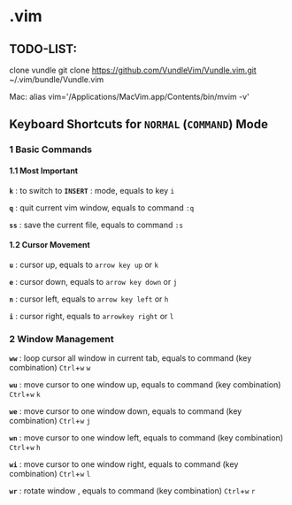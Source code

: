 # .vim

## TODO-LIST:

clone vundle
git clone https://github.com/VundleVim/Vundle.vim.git ~/.vim/bundle/Vundle.vim



Mac:
alias vim='/Applications/MacVim.app/Contents/bin/mvim -v'

## Keyboard Shortcuts for `NORMAL` (`COMMAND`) Mode

### 1 Basic Commands

#### 1.1 Most Important

**`k`** : to switch to **`INSERT`** : mode, equals to key `i`

**`q`** : quit current vim window, equals to command `:q`

**`ss`** : save the current file, equals to command `:s`

#### 1.2 Cursor Movement

**`u`** : cursor up, equals to `arrow key up` or `k`

**`e`** : cursor down, equals to `arrow key down` or `j`

**`n`** : cursor left, equals to `arrow key left` or `h`

**`i`** : cursor right, equals to `arrowkey right` or `l`

### 2 Window Management

**`ww`** : loop cursor all window in current tab, equals to command (key combination) `Ctrl`+`w` `w`

**`wu`** : move cursor to one window up, equals to command (key combination) `Ctrl`+`w` `k`

**`we`** : move cursor to one window down, equals to command (key combination) `Ctrl`+`w` `j`

**`wn`** : move cursor to one window left, equals to command (key combination) `Ctrl`+`w` `h`

**`wi`** : move cursor to one window right, equals to command (key combination) `Ctrl`+`w` `l`

**`wr`** : rotate window , equals to command (key combination) `Ctrl`+`w` `r`


